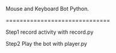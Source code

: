 Mouse and Keyboard Bot Python.

==============================



Step1 
record activity with record.py 

Step2
Play the bot with player.py
